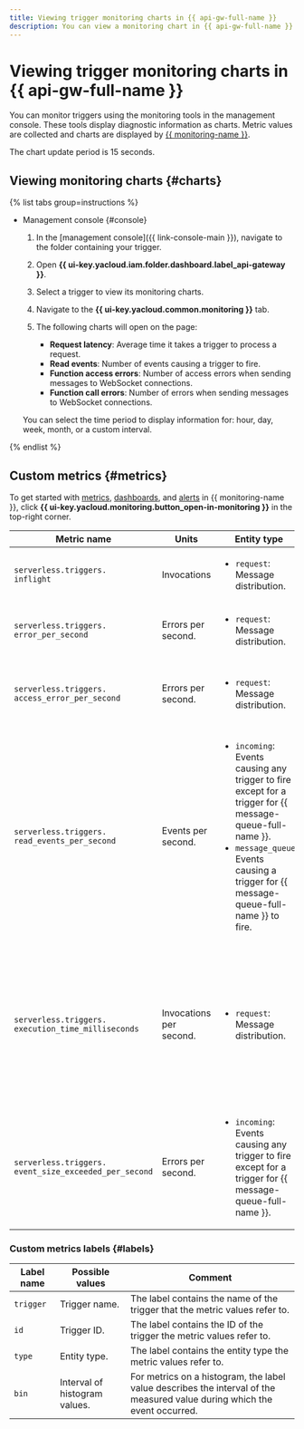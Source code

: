 ```yaml
---
title: Viewing trigger monitoring charts in {{ api-gw-full-name }}
description: You can view a monitoring chart in {{ api-gw-full-name }} using the management console by selecting {{ api-gw-full-name }} and clicking the trigger of interest.
---
```


# Viewing trigger monitoring charts in {{ api-gw-full-name }}

 You can monitor triggers using the monitoring tools in the management console. These tools display diagnostic information as charts. Metric values are collected and charts are displayed by [{{ monitoring-name }}](../../../monitoring/).

The chart update period is 15 seconds.

## Viewing monitoring charts {#charts}

{% list tabs group=instructions %}

- Management console {#console}

    1. In the [management console]({{ link-console-main }}), navigate to the folder containing your trigger.

    1. Open **{{ ui-key.yacloud.iam.folder.dashboard.label_api-gateway }}**.

    1. Select a trigger to view its monitoring charts.

    1. Navigate to the **{{ ui-key.yacloud.common.monitoring }}** tab.

    1. The following charts will open on the page:

        * **Request latency**: Average time it takes a trigger to process a request.
        * **Read events**: Number of events causing a trigger to fire.
        * **Function access errors**: Number of access errors when sending messages to WebSocket connections.
        * **Function call errors**: Number of errors when sending messages to WebSocket connections.

    You can select the time period to display information for: hour, day, week, month, or a custom interval.

{% endlist %}

## Custom metrics {#metrics}

To get started with [metrics](../../../monitoring/concepts/data-model.md#metric), [dashboards](../../../monitoring/concepts/visualization/dashboard.md), and [alerts](../../../monitoring/concepts/alerting.md#alert) in {{ monitoring-name }}, click **{{ ui-key.yacloud.monitoring.button_open-in-monitoring }}** in the top-right corner.

| Metric name | Units | Entity type                                                                                                                                                                                                                                                                                                                   | Comment                                                                                                                                                          |
|----|----|--------------------------------------------------------------------------------------------------------------------------------------------------------------------------------------------------------------------------------------------------------------------------------------------------------------------------------|--------------------------------------------------------------------------------------------------------------------------------------------------------------------|
| `serverless.triggers.`<br/>`inflight` | Invocations | <ul><li>`request`: Message distribution.</li></ul>                                                                                                                                                                                                                                                                              | Number of concurrent message distributions.                                                                                                          |
| `serverless.triggers.`<br/>`error_per_second` | Errors per second. | <ul><li>`request`: Message distribution.</li></ul>                                                                                                              | Frequency of message distribution errors.                                                                                                               |
| `serverless.triggers.`<br/>`access_error_per_second` | Errors per second. | <ul><li>`request`: Message distribution.</li></ul>                                                                                                              | Frequency of access errors during message distribution.                                                                                                       |
| `serverless.triggers.`<br/>`read_events_per_second` | Events per second. | <ul><li>`incoming`: Events causing any trigger to fire except for a trigger for {{ message-queue-full-name }}.</li><li>`message_queue`: Events causing a trigger for {{ message-queue-full-name }} to fire.</li></ul> | Frequency of events causing a trigger to fire.                                                                                                  |
| `serverless.triggers.`<br/>`execution_time_milliseconds` | Invocations per second. | <ul><li>`request`: Message distribution.</li></ul>                                                                                                                                                                                                                                                                               | Distribution histogram of messaging frequency over request processing time in milliseconds. Request processing time intervals are provided in the `bin` label. |
| `serverless.triggers.`<br/>`event_size_exceeded_per_second` | Errors per second. | <ul><li>`incoming`: Events causing any trigger to fire except for a trigger for {{ message-queue-full-name }}.                                                                                                                                                                                                          | Frequency of errors on exceeding the message size limit.                                                                                            |

### Custom metrics labels {#labels}

| Label name | Possible values | Comment |
|----|----|----|
| `trigger` | Trigger name. | The label contains the name of the trigger that the metric values refer to. |
| `id` | Trigger ID. | The label contains the ID of the trigger the metric values refer to. |
| `type` | Entity type. | The label contains the entity type the metric values refer to. |
| `bin` | Interval of histogram values. | For metrics on a histogram, the label value describes the interval of the measured value during which the event occurred. |